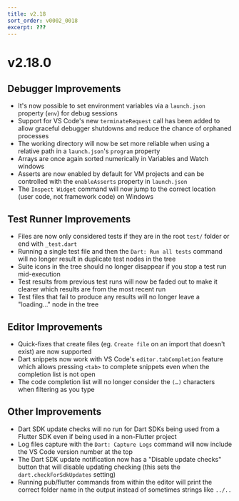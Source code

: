 ```yaml
---
title: v2.18
sort_order: v0002_0018
excerpt: ???
---
```


# v2.18.0

## Debugger Improvements

- It's now possible to set environment variables via a `launch.json` property (`env`) for debug sessions
- Support for VS Code's new `terminateRequest` call has been added to allow graceful debugger shutdowns and reduce the chance of orphaned processes
- The working directory will now be set more reliable when using a relative path in a `launch.json`'s `program` property
- Arrays are once again sorted numerically in Variables and Watch windows
- Asserts are now enabled by default for VM projects and can be controlled with the `enableAsserts` property in `launch.json`
- The `Inspect Widget` command will now jump to the correct location (user code, not framework code) on Windows

## Test Runner Improvements

- Files are now only considered tests if they are in the root `test/` folder or end with `_test.dart`
- Running a single test file and then the `Dart: Run all tests` command will no longer result in duplicate test nodes in the tree
- Suite icons in the tree should no longer disappear if you stop a test run mid-execution
- Test results from previous test runs will now be faded out to make it clearer which results are from the most recent run
- Test files that fail to produce any results will no longer leave a "loading..." node in the tree

## Editor Improvements

- Quick-fixes that create files (eg. `Create file` on an import that doesn't exist) are now supported
- Dart snippets now work with VS Code's `editor.tabCompletion` feature which allows pressing `<tab>` to complete snippets even when the completion list is not open
- The code completion list will no longer consider the `(…)` characters when filtering as you type

## Other Improvements

- Dart SDK update checks will no run for Dart SDKs being used from a Flutter SDK even if being used in a non-Flutter project
- Log files capture with the `Dart: Capture Logs` command will now include the VS Code version number at the top
- The Dart SDK update notification now has a "Disable update checks" button that will disable updating checking (this sets the `dart.checkForSdkUpdates` setting)
- Running pub/flutter commands from within the editor will print the correct folder name in the output instead of sometimes strings like `../..`
